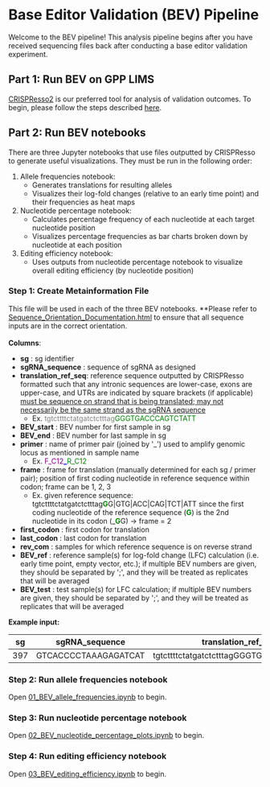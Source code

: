 # Base Editor Validation (BEV) Pipeline

Welcome to the BEV pipeline! This analysis pipeline begins after you have received sequencing files back after conducting a base editor validation experiment. 

## Part 1: Run BEV on GPP LIMS

[CRISPResso2](https://github.com/pinellolab/CRISPResso2) is our preferred tool for analysis of validation outcomes. To begin, please follow the steps described [here](https://gpp-rnd.github.io/be-validation-pipeline/). 

## Part 2: Run BEV notebooks

There are three Jupyter notebooks that use files outputted by CRISPResso to generate useful visualizations. They must be run in the following order:
1. Allele frequencies notebook: 
    * Generates translations for resulting alleles 
    * Visualizes their log-fold changes (relative to an early time point) and their frequencies as heat maps
2. Nucleotide percentage notebook:
    * Calculates percentage frequency of each nucleotide at each target nucleotide position
    * Visualizes percentage frequencies as bar charts broken down by nucleotide at each position 
3. Editing efficiency notebook:
    * Uses outputs from nucleotide percentage notebook to visualize overall editing efficiency (by nucleotide position)

### Step 1: Create Metainformation File

This file will be used in each of the three BEV notebooks. **Please refer to [Sequence_Orientation_Documentation.html](docs/Sequence_Orientation_Documentation.html) to ensure that all sequence inputs are in the correct orientation. 
<br/><br/>
**Columns**: 

* **sg** : sg identifier 
* **sgRNA_sequence** : sequence of sgRNA as designed 
* **translation_ref_seq**: reference sequence outputted by CRISPResso formatted such that any intronic sequences are lower-case, exons are upper-case, and UTRs are indicated by square brackets (if applicable) <u> must be sequence on strand that is being translated; may not necessarily be the same strand as the sgRNA sequence</u> 
    * Ex. <font color='grey'>tgtcttttctatgatctctttag</font><font color='green'>GGGTGACCCAGTCTATT</font>
* **BEV_start** : BEV number for first sample in sg
* **BEV_end** : BEV number for last sample in sg
* **primer** : name of primer pair (joined by '\_') used to amplify genomic locus as mentioned in sample name
    * Ex. <font color='purple'>F_C12</font><font color = 'blue'><b>_</b></font><font color='green'>R_C12</font>
* **frame** : frame for translation (manually determined for each sg / primer pair); position of first coding nucleotide in reference sequence within codon; frame can be 1, 2, 3
    * Ex. given reference sequence: tgtcttttctatgatctctttag<font color='green'>**G**</font>G|GTG|ACC|CAG|TCT|ATT 
        since the first coding nucleotide of the reference sequence (<font color='green'><b>G</b></font>) is the 2nd nucleotide in its codon 
        (\_<font color='green'><b>G</b></font>G) &rightarrow; frame = 2
* **first_codon** : first codon for translation 
* **last_codon** : last codon for translation 
* **rev_com** : samples for which reference sequence is on reverse strand 
* **BEV_ref** : reference sample(s) for log-fold change (LFC) calculation (i.e. early time point, empty vector, etc.); if multiple BEV numbers are given, they should be separated by ';', and they will be treated as replicates that will be averaged
* **BEV_test** : test sample(s) for LFC calculation; if multiple BEV numbers are given, they should be separated by ';', and they will be treated as replicates that will be averaged

**Example input:**


| sg      | sgRNA_sequence       | translation_ref_seq                                  | BEV_start | BEV_end | primer        | frame | first_codon| last_codon| rev_com | BEV_ref | BEV_test |
| ------- | -------------------- | ---------------------------------------- |  -------: |  -----: | ------------- |  ----|----|---: | ------: | ------- | -------- |
| 397   | GTCACCCCTAAAGAGATCAT | tgtcttttctatgatctctttagGGGTGACCCAGTCTATT | 7         | 12      |F_C12_R_C12 |  2    |TGG|ATT| True    | 5;6     | 9;10     |


### Step 2: Run allele frequencies notebook

Open [01_BEV_allele_frequencies.ipynb](notebooks/01_BEV_allele_frequencies.ipynb) to begin.

### Step 3: Run nucleotide percentage notebook

Open [02_BEV_nucleotide_percentage_plots.ipynb](notebooks/02_BEV_nucleotide_percentage_plots.ipynb) to begin.

### Step 4: Run editing efficiency notebook

Open [03_BEV_editing_efficiency.ipynb](notebooks/03_BEV_editing_efficiency.ipynb) to begin.
